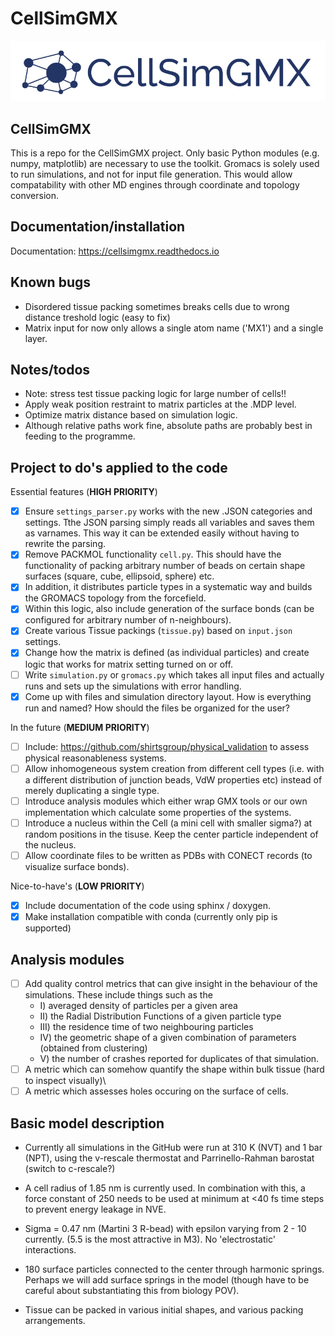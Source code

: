 # CellSimGMX

<p align="left">
  <img src="docs/logo.png" width="550" title="CellSimGMX logo">
</p>

## CellSimGMX

This is a repo for the CellSimGMX project. Only basic Python modules (e.g. numpy, matplotlib) are necessary to use the toolkit. Gromacs is solely used to run simulations, and not for input file generation. This would allow compatability with other MD engines through coordinate and topology conversion. 

## Documentation/installation

Documentation: https://cellsimgmx.readthedocs.io

## Known bugs
- Disordered tissue packing sometimes breaks cells due to wrong distance treshold logic (easy to fix)
- Matrix input for now only allows a single atom name ('MX1') and a single layer. 

## Notes/todos
- Note: stress test tissue packing logic for large number of cells!!
- Apply weak position restraint to matrix particles at the .MDP level. 
- Optimize matrix distance based on simulation logic.
- Although relative paths work fine, absolute paths are probably best in feeding to the programme. 

## Project to do's applied to the code

Essential features (**HIGH PRIORITY**)
- [x] Ensure ```settings_parser.py``` works with the new .JSON categories and settings. Tthe JSON parsing simply reads all variables and saves them as varnames. This way it can be extended easily without having to rewrite the parsing. 
- [x] Remove PACKMOL functionality ```cell.py```. This should have the functionality of packing arbitrary number of beads on certain shape surfaces (square, cube, ellipsoid, sphere) etc.
- [x] In addition, it distributes particle types in a systematic way and builds the GROMACS topology from the forcefield.
- [x] Within this logic, also include generation of the surface bonds (can be configured for arbitrary number of n-neighbours). 
- [x] Create various Tissue packings (```tissue.py```) based on ```input.json``` settings.
- [x] Change how the matrix is defined (as individual particles) and create logic that works for matrix setting turned on or off. 
- [ ] Write ```simulation.py``` or ```gromacs.py``` which takes all input files and actually runs and sets up the simulations with error handling. 
- [x] Come up with files and simulation directory layout. How is everything run and named? How should the files be organized for the user?

In the future (**MEDIUM PRIORITY**)
- [ ] Include: https://github.com/shirtsgroup/physical_validation to assess physical reasonableness systems. 
- [ ] Allow inhomogeneous system creation from different cell types (i.e. with a different distribution of junction beads, VdW properties etc) instead of merely duplicating a single type. 
- [ ] Introduce analysis modules which either wrap GMX tools or our own implementation which calculate some properties of the systems. 
- [ ] Introduce a nucleus within the Cell (a mini cell with smaller sigma?) at random positions in the tisuse. Keep the center particle independent of the nucleus. 
- [ ] Allow coordinate files to be written as PDBs with CONECT records (to visualize surface bonds). 

Nice-to-have's (**LOW PRIORITY**)
- [x] Include documentation of the code using sphinx / doxygen. 
- [x] Make installation compatible with conda (currently only pip is supported)

## Analysis modules

- [ ] Add quality control metrics that can give insight in the behaviour of the simulations. These include things such as the 
    * I) averaged density of particles per a given area
    * II) the Radial Distribution Functions of a given particle type
    * III) the residence time of two neighbouring particles
    * IV) the geometric shape of a given combination of parameters (obtained from clustering)
    * V) the number of crashes reported for duplicates of that simulation. 
- [ ] A metric which can somehow quantify the shape within bulk tissue (hard to inspect visually)\
- [ ] A metric which assesses holes occuring on the surface of cells. 

## Basic model description

- Currently all simulations in the GitHub were run at 310 K (NVT) and 1 bar (NPT), using the v-rescale thermostat and Parrinello-Rahman barostat (switch to c-rescale?)

- A cell radius of 1.85 nm is currently used. In combination with this, a force constant of 250 needs to be used at minimum at <40 fs time steps to prevent energy leakage in NVE. 

- Sigma = 0.47 nm (Martini 3 R-bead) with epsilon varying from 2 - 10 currently. (5.5 is the most attractive in M3). No 'electrostatic' interactions. 

- 180 surface particles connected to the center through harmonic springs. Perhaps we will add surface springs in the model (though have to be careful about substantiating this from biology POV). 

- Tissue can be packed in various initial shapes, and various packing arrangements. 